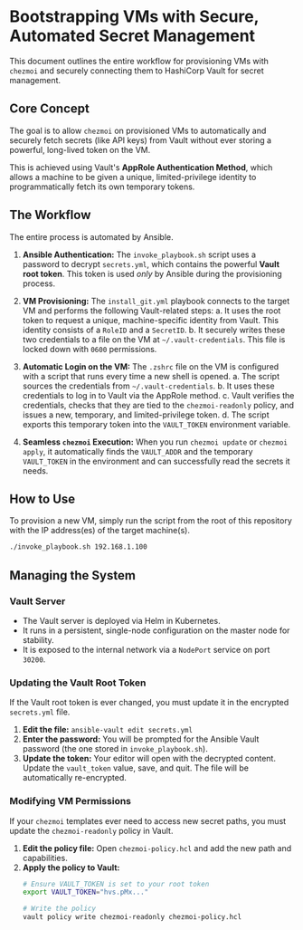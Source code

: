# Bootstrapping VMs with Secure, Automated Secret Management

This document outlines the entire workflow for provisioning VMs with `chezmoi` and securely connecting them to HashiCorp Vault for secret management.

## Core Concept

The goal is to allow `chezmoi` on provisioned VMs to automatically and securely fetch secrets (like API keys) from Vault without ever storing a powerful, long-lived token on the VM.

This is achieved using Vault's **AppRole Authentication Method**, which allows a machine to be given a unique, limited-privilege identity to programmatically fetch its own temporary tokens.

## The Workflow

The entire process is automated by Ansible.

1.  **Ansible Authentication:** The `invoke_playbook.sh` script uses a password to decrypt `secrets.yml`, which contains the powerful **Vault root token**. This token is used *only* by Ansible during the provisioning process.

2.  **VM Provisioning:** The `install_git.yml` playbook connects to the target VM and performs the following Vault-related steps:
    a. It uses the root token to request a unique, machine-specific identity from Vault. This identity consists of a `RoleID` and a `SecretID`.
    b. It securely writes these two credentials to a file on the VM at `~/.vault-credentials`. This file is locked down with `0600` permissions.

3.  **Automatic Login on the VM:** The `.zshrc` file on the VM is configured with a script that runs every time a new shell is opened.
    a. The script sources the credentials from `~/.vault-credentials`.
    b. It uses these credentials to log in to Vault via the AppRole method.
    c. Vault verifies the credentials, checks that they are tied to the `chezmoi-readonly` policy, and issues a new, temporary, and limited-privilege token.
    d. The script exports this temporary token into the `VAULT_TOKEN` environment variable.

4.  **Seamless `chezmoi` Execution:** When you run `chezmoi update` or `chezmoi apply`, it automatically finds the `VAULT_ADDR` and the temporary `VAULT_TOKEN` in the environment and can successfully read the secrets it needs.

## How to Use

To provision a new VM, simply run the script from the root of this repository with the IP address(es) of the target machine(s).

```bash
./invoke_playbook.sh 192.168.1.100
```

## Managing the System

### Vault Server

*   The Vault server is deployed via Helm in Kubernetes.
*   It runs in a persistent, single-node configuration on the master node for stability.
*   It is exposed to the internal network via a `NodePort` service on port `30200`.

### Updating the Vault Root Token

If the Vault root token is ever changed, you must update it in the encrypted `secrets.yml` file.

1.  **Edit the file:** `ansible-vault edit secrets.yml`
2.  **Enter the password:** You will be prompted for the Ansible Vault password (the one stored in `invoke_playbook.sh`).
3.  **Update the token:** Your editor will open with the decrypted content. Update the `vault_token` value, save, and quit. The file will be automatically re-encrypted.

### Modifying VM Permissions

If your `chezmoi` templates ever need to access new secret paths, you must update the `chezmoi-readonly` policy in Vault.

1.  **Edit the policy file:** Open `chezmoi-policy.hcl` and add the new path and capabilities.
2.  **Apply the policy to Vault:**
    ```bash
    # Ensure VAULT_TOKEN is set to your root token
    export VAULT_TOKEN="hvs.pMx..."

    # Write the policy
    vault policy write chezmoi-readonly chezmoi-policy.hcl
    ```
